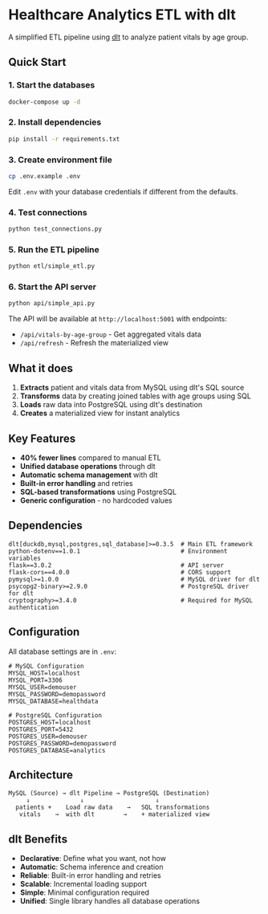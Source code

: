 # Healthcare Analytics ETL with dlt

A simplified ETL pipeline using [dlt](https://dlthub.com) to analyze patient vitals by age group.

## Quick Start

### 1. Start the databases

```bash
docker-compose up -d
```

### 2. Install dependencies

```bash
pip install -r requirements.txt
```

### 3. Create environment file

```bash
cp .env.example .env
```

Edit `.env` with your database credentials if different from the defaults.

### 4. Test connections

```bash
python test_connections.py
```

### 5. Run the ETL pipeline

```bash
python etl/simple_etl.py
```

### 6. Start the API server

```bash
python api/simple_api.py
```

The API will be available at `http://localhost:5001` with endpoints:

- `/api/vitals-by-age-group` - Get aggregated vitals data
- `/api/refresh` - Refresh the materialized view

## What it does

1. **Extracts** patient and vitals data from MySQL using dlt's SQL source
2. **Transforms** data by creating joined tables with age groups using SQL
3. **Loads** raw data into PostgreSQL using dlt's destination
4. **Creates** a materialized view for instant analytics

## Key Features

- **40% fewer lines** compared to manual ETL
- **Unified database operations** through dlt
- **Automatic schema management** with dlt
- **Built-in error handling** and retries
- **SQL-based transformations** using PostgreSQL
- **Generic configuration** - no hardcoded values

## Dependencies

```
dlt[duckdb,mysql,postgres,sql_database]>=0.3.5  # Main ETL framework
python-dotenv==1.0.1                            # Environment variables
flask==3.0.2                                    # API server
flask-cors==4.0.0                               # CORS support
pymysql>=1.0.0                                  # MySQL driver for dlt
psycopg2-binary>=2.9.0                          # PostgreSQL driver for dlt
cryptography>=3.4.0                             # Required for MySQL authentication
```

## Configuration

All database settings are in `.env`:

```env
# MySQL Configuration
MYSQL_HOST=localhost
MYSQL_PORT=3306
MYSQL_USER=demouser
MYSQL_PASSWORD=demopassword
MYSQL_DATABASE=healthdata

# PostgreSQL Configuration
POSTGRES_HOST=localhost
POSTGRES_PORT=5432
POSTGRES_USER=demouser
POSTGRES_PASSWORD=demopassword
POSTGRES_DATABASE=analytics
```

## Architecture

```
MySQL (Source) → dlt Pipeline → PostgreSQL (Destination)
     ↓              ↓                    ↓
  patients +    Load raw data    →   SQL transformations
   vitals    →  with dlt        →    + materialized view
```

## dlt Benefits

- **Declarative**: Define what you want, not how
- **Automatic**: Schema inference and creation
- **Reliable**: Built-in error handling and retries
- **Scalable**: Incremental loading support
- **Simple**: Minimal configuration required
- **Unified**: Single library handles all database operations
